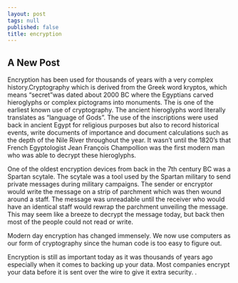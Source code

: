 ```yaml
---
layout: post
tags: null
published: false
title: encryption
---
```


## A New Post

Encryption has been used for thousands of years with a very complex history.Cryptography which is derived from the Greek word kryptos, which means “secret”was dated about 2000 BC where the Egyptians carved hieroglyphs or complex pictograms into monuments.  The is one of the earliest known use of cryptography. The ancient hieroglyphs word literally translates as “language of Gods”.  The use of the inscriptions were used back in ancient Egypt for religious purposes but also to record historical events, write documents of importance and document calculations such as the depth of the Nile River throughout the year.  It wasn’t until the 1820’s that French Egyptologist Jean François Champollion was the first modern man who was able to decrypt these hieroglyphs.



One of the oldest encryption devices from back in the 7th century BC was a Spartan scytale.  The scytale was a tool used by the Spartan military to send private messages during military campaigns.   The sender or encryptor would write the message on a strip of parchment  which was then wound around a staff.  The message was unreadable until the receiver who would have an identical staff would rewrap the parchment unveiling the message. This may seem like a breeze to decrypt the message today, but back then most of the people could not read or write.


Modern day encryption has changed immensely. We now use computers as our form of cryptography since the human code is too easy to figure out.   

Encryption is still as important today as it was thousands of years ago especially when it comes to backing up your data.  Most companies encrypt your data before it is sent over the wire to give it extra security.
.